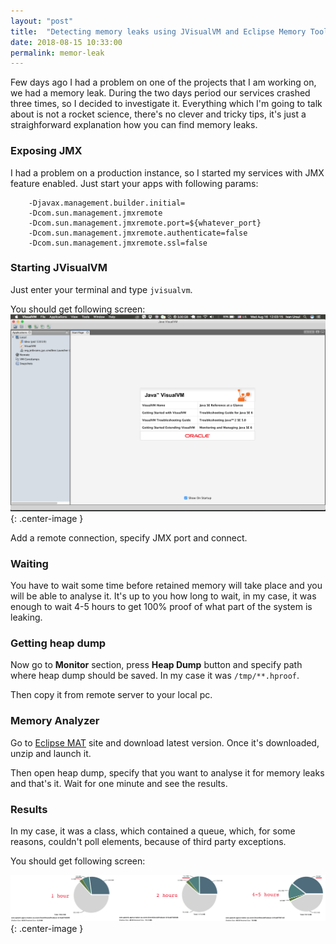 ```yaml
---
layout: "post"
title:  "Detecting memory leaks using JVisualVM and Eclipse Memory Tool"
date: 2018-08-15 10:33:00
permalink: memor-leak
---
```


Few days ago I had a problem on one of the projects that I am working on, we had a memory leak. During the two days period our services crashed three times, so I  decided to investigate it. Everything which I'm going to talk about is not a rocket science, there's no clever and tricky tips, it's just a straighforward explanation how you can find memory leaks.

### <a href="#expose_jmx" name="expose_jmx"><i class="fa fa-link anchor" aria-hidden="true"></i></a> Exposing JMX

I had a problem on a production instance, so I started my services with JMX feature enabled. Just start your apps with following params:

```
    -Djavax.management.builder.initial= 
    -Dcom.sun.management.jmxremote 
    -Dcom.sun.management.jmxremote.port=${whatever_port} 
    -Dcom.sun.management.jmxremote.authenticate=false 
    -Dcom.sun.management.jmxremote.ssl=false
```

### <a href="#jvisualvm" name="jvisualvm"><i class="fa fa-link anchor" aria-hidden="true"></i></a> Starting JVisualVM

Just enter your terminal and type `jvisualvm`.

You should get following screen:
![](assets/images/memory-leak/jvisualvm.png){: .center-image }

Add a remote connection, specify JMX port and connect.

### <a href="#waiting" name="waiting"><i class="fa fa-link anchor" aria-hidden="true"></i></a> Waiting

You have to wait some time before retained memory will take place and you will be able to analyse it. It's up to you how long to wait, in my case, it was enough to wait 4-5 hours to get 100% proof of what part of the system is leaking.

### <a href="#heap_dump" name="heap_dump"><i class="fa fa-link anchor" aria-hidden="true"></i></a> Getting heap dump

Now go to **Monitor** section, press **Heap Dump** button and specify path where heap dump should be saved. In my case it was `/tmp/**.hproof`.

Then copy it from remote server to your local pc.

### <a href="#downloading_mat" name="downloading_mat"><i class="fa fa-link anchor" aria-hidden="true"></i></a> Memory Analyzer

Go to [Eclipse MAT](http://www.eclipse.org/mat/) site and download latest version. Once it's downloaded, unzip and launch it.

Then open heap dump, specify that you want to analyse it for memory leaks and that's it. Wait for one minute and see the results.

### <a href="#results" name="results"><i class="fa fa-link anchor" aria-hidden="true"></i></a> Results

In my case, it was a class, which contained a queue, which, for some reasons, couldn't poll elements, because of third party exceptions.

You should get following screen:


![](assets/images/memory-leak/results.png){: .center-image }


